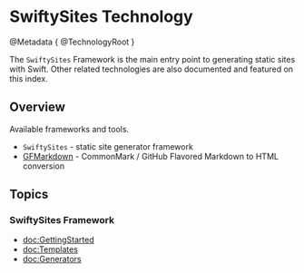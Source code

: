 # SwiftySites Technology

@Metadata {
   @TechnologyRoot
}

The ``SwiftySites`` Framework is the main entry point to generating static sites with Swift. Other related technologies are also documented and featured on this index.

## Overview

Available frameworks and tools.

- ``SwiftySites`` - static site generator framework
- [GFMarkdown](../../../GFMarkdown.doccarchive/documentation/gfmarkdown/) - CommonMark / GitHub Flavored Markdown to HTML conversion

## Topics

### SwiftySites Framework

- <doc:GettingStarted>
- <doc:Templates>
- <doc:Generators>
